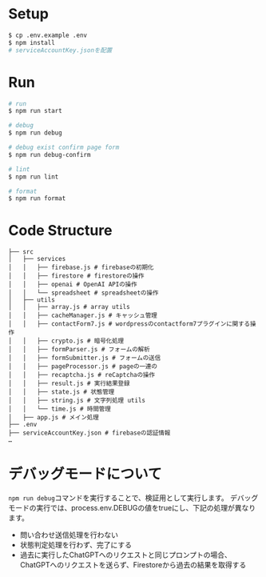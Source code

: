 # Setup
```zsh
$ cp .env.example .env
$ npm install
# serviceAccountKey.jsonを配置
```

# Run
```zsh
# run
$ npm run start

# debug
$ npm run debug

# debug exist confirm page form
$ npm run debug-confirm

# lint
$ npm run lint

# format
$ npm run format
```

# Code Structure
```
├── src
│   ├── services
│   │   ├── firebase.js # firebaseの初期化
│   │   ├── firestore # firestoreの操作
│   │   ├── openai # OpenAI APIの操作
│   │   └── spreadsheet # spreadsheetの操作
│   ├── utils
│   │   ├── array.js # array utils
│   │   ├── cacheManager.js # キャッシュ管理
│   │   ├── contactForm7.js # wordpressのcontactform7プラグインに関する操作
│   │   ├── crypto.js # 暗号化処理
│   │   ├── formParser.js # フォームの解析
│   │   ├── formSubmitter.js # フォームの送信
│   │   ├── pageProcessor.js # pageの一連の
│   │   ├── recaptcha.js # reCaptchaの操作
│   │   ├── result.js # 実行結果登録
│   │   ├── state.js # 状態管理
│   │   ├── string.js # 文字列処理 utils
│   │   └── time.js # 時間管理
│   ├── app.js # メイン処理
├── .env
├── serviceAccountKey.json # firebaseの認証情報
…
```

# デバッグモードについて
`npm run debug`コマンドを実行することで、検証用として実行します。
デバッグモードの実行では、process.env.DEBUGの値をtrueにし、下記の処理が異なります。
- 問い合わせ送信処理を行わない
- 状態判定処理を行わず、完了にする
- 過去に実行したChatGPTへのリクエストと同じプロンプトの場合、ChatGPTへのリクエストを送らず、Firestoreから過去の結果を取得する